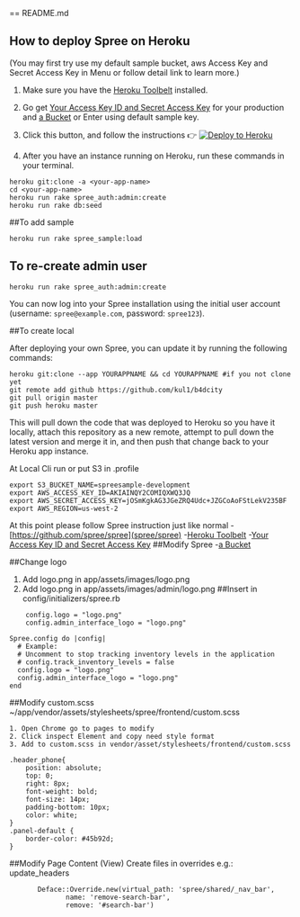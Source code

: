 == README.md

## How to deploy Spree on Heroku
(You may first try use my default sample bucket, aws Access Key and Secret Access Key in Menu or follow detail link to learn more.)

1. Make sure you have the [Heroku Toolbelt](https://toolbelt.heroku.com) installed.

2. Go get [Your Access Key ID and Secret Access Key](http://docs.aws.amazon.com/AWSSimpleQueueService/latest/SQSGettingStartedGuide/AWSCredentials.html) for your production and [a Bucket](http://docs.aws.amazon.com/AmazonS3/latest/gsg/CreatingABucket.html) or Enter using default sample key.

3. Click this button, and follow the instructions :point_right: [![Deploy to Heroku](https://www.herokucdn.com/deploy/button.svg)](https://heroku.com/deploy)


4. After you have an instance running on Heroku, run these commands in your terminal.


```
heroku git:clone -a <your-app-name>
cd <your-app-name>
heroku run rake spree_auth:admin:create
heroku run rake db:seed
```
##To add sample

```
heroku run rake spree_sample:load
```
## To re-create admin user
```
heroku run rake spree_auth:admin:create
```

You can now log into your Spree installation using the initial user account (username: `spree@example.com`,  password: `spree123`).


##To create local

After deploying your own Spree, you can update it by running the following commands:
```
heroku git:clone --app YOURAPPNAME && cd YOURAPPNAME #if you not clone yet
git remote add github https://github.com/kul1/b4dcity
git pull origin master 
git push heroku master
```

This will pull down the code that was deployed to Heroku so you have it locally, attach this repository as a new remote, attempt to pull down the latest version and merge it in, and then push that change back to your Heroku app instance.


At Local Cli run or put S3 in .profile 


```
export S3_BUCKET_NAME=spreesample-development 
export AWS_ACCESS_KEY_ID=AKIAINQY2COMIQXWQ3JQ 
export AWS_SECRET_ACCESS_KEY=jOSmKgkAG3JGeZRQ4Udc+JZGCoAoFStLekV235BF 
export AWS_REGION=us-west-2
```

At this point please follow Spree instruction just like normal 
-[https://github.com/spree/spree](spree/spree)
-[Heroku Toolbelt](https://toolbelt.heroku.com)
-[Your Access Key ID and Secret Access Key](http://docs.aws.amazon.com/AWSSimpleQueueService/latest/SQSGettingStartedGuide/AWSCredentials.html)
##Modify Spree
-[a Bucket](http://docs.aws.amazon.com/AmazonS3/latest/gsg/CreatingABucket.html)

##Change logo
1. Add logo.png in app/assets/images/logo.png 
2. Add logo.png in app/assets/images/admin/logo.png 
##Insert in config/initializers/spree.rb
```
    config.logo = "logo.png"
    config.admin_interface_logo = "logo.png"
```

```
Spree.config do |config|
  # Example:
  # Uncomment to stop tracking inventory levels in the application
  # config.track_inventory_levels = false
  config.logo = "logo.png"
  config.admin_interface_logo = "logo.png"
end
```
##Modify custom.scss
~/app/vendor/assets/stylesheets/spree/frontend/custom.scss

    1. Open Chrome go to pages to modify
    2. Click inspect Element and copy need style format 
    3. Add to custom.scss in vendor/asset/stylesheets/frontend/custom.scss

```
.header_phone{
	position: absolute;
	top: 0;
	right: 8px;
	font-weight: bold;
	font-size: 14px;
	padding-bottom: 10px;
	color: white;
}
.panel-default {
    border-color: #45b92d;
}
```

##Modify Page Content (View)
Create files in overrides e.g.: update_headers
```
       Deface::Override.new(virtual_path: 'spree/shared/_nav_bar',     
              name: 'remove-search-bar',      
              remove: '#search-bar')  
```




